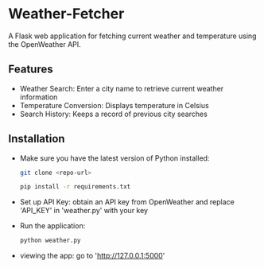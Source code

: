 # Weather-Fetcher
A Flask web application for fetching current weather and temperature using the OpenWeather API.

## Features
- Weather Search: Enter a city name to retrieve current weather information
- Temperature Conversion: Displays temperature in Celsius
- Search History: Keeps a record of previous city searches

## Installation
- Make sure you have the latest version of Python installed:
   ```bash
   git clone <repo-url>
   ```
   
   ```bash
   pip install -r requirements.txt
   ```
- Set up API Key:
  obtain an API key from OpenWeather and replace 'API_KEY' in 'weather.py' with your key

- Run the application:
  ```bash
  python weather.py
  ```
- viewing the app:
  go to 'http://127.0.0.1:5000'
